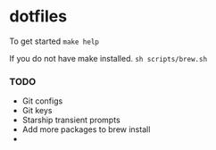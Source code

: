# dotfiles

To get started `make help`

If you do not have make installed. `sh scripts/brew.sh`

### TODO

- Git configs
- Git keys
- Starship transient prompts
- Add more packages to brew install
-
